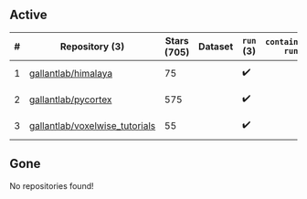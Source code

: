 ## Active
| # | Repository (3) | Stars (705) | Dataset | `run` (3) | `containers-run` | Last Modified |
| --- | --- | --- | --- | --- | --- | --- |
| 1 | [gallantlab/himalaya](https://github.com/gallantlab/himalaya) | 75 |  | :heavy_check_mark: |  | 2024-07-09 14:43:46+00:00 |
| 2 | [gallantlab/pycortex](https://github.com/gallantlab/pycortex) | 575 |  | :heavy_check_mark: |  | 2024-08-08 06:27:52+00:00 |
| 3 | [gallantlab/voxelwise_tutorials](https://github.com/gallantlab/voxelwise_tutorials) | 55 |  | :heavy_check_mark: |  | 2024-08-13 22:06:57+00:00 |

## Gone
No repositories found!
